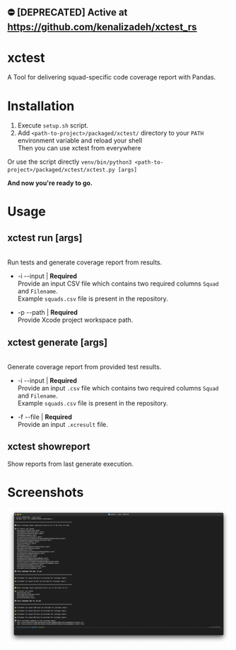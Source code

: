 ## :no_entry: [DEPRECATED] Active at https://github.com/kenalizadeh/xctest_rs

# xctest

A Tool for delivering squad-specific code coverage report with Pandas.

# Installation

1. Execute `setup.sh` script.
2. Add `<path-to-project>/packaged/xctest/` directory to your `PATH` environment variable and reload your shell<br />
Then you can use xctest from everywhere<br />

Or use the script directly `venv/bin/python3 <path-to-project>/packaged/xctest/xctest.py [args]`

**And now you're ready to go.**</br>

# Usage

<h2>xctest run [args]</h2></br>
Run tests and generate coverage report from results.

* -i --input | **Required**<br />
Provide an input CSV file which contains two required columns `Squad` and `Filename`.<br />
Example `squads.csv` file is present in the repository.<br />

* -p --path | **Required**<br />
Provide Xcode project workspace path.<br />
<h2>xctest generate [args]</h2></br>
Generate coverage report from provided test results.

* -i --input | **Required**<br />
Provide an input `.csv` file which contains two required columns `Squad` and `Filename`.<br />
Example `squads.csv` file is present in the repository.<br />

* -f --file | **Required**<br />
Provide an input `.xcresult` file.<br />
<h2>xctest showreport</h2>
Show reports from last generate execution.

# Screenshots

![alt text](https://github.com/kenalizadeh/xctest/blob/master/screenshot.png)
